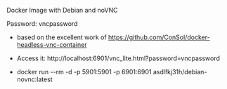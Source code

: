 Docker Image with Debian and noVNC

Password: vncpassword

* based on the excellent work of https://github.com/ConSol/docker-headless-vnc-container
* Access it: http://localhost:6901/vnc_lite.html?password=vncpassword

* docker run --rm -d -p 5901:5901 -p 6901:6901 asdlfkj31h/debian-novnc:latest


